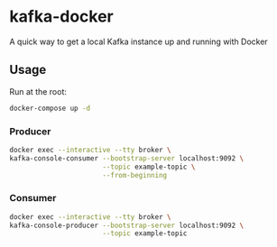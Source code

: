 # kafka-docker
A quick way to get a local Kafka instance up and running with Docker

## Usage

Run at the root:

```sh
docker-compose up -d
```

### Producer
```sh
docker exec --interactive --tty broker \
kafka-console-consumer --bootstrap-server localhost:9092 \
                       --topic example-topic \
                       --from-beginning
```


### Consumer

```sh
docker exec --interactive --tty broker \
kafka-console-producer --bootstrap-server localhost:9092 \
                       --topic example-topic
```
